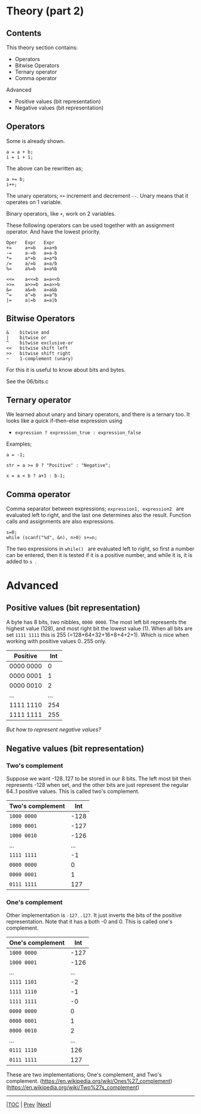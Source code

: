 # Theory (part 2)

## Contents

This theory section contains:
- Operators
- Bitwise Operators
- Ternary operator
- Comma operator

Advanced
- Positive values (bit representation)
- Negative values (bit representation)


## Operators

Some is already shown.
```
a = a + b;
i = i + 1;
```
The above can be rewritten as;
```
a += b;
i++;
```
The unary operators;  `++` increment and decrement  `--`.
Unary means that it operates on 1 variable.

Binary operators, like `+`, work on 2 variables.


These following operators can be used together with an assignment operator.
And have the lowest priority.
```
Oper   Expr   Expr      
+=     a+=b   a=a+b
-=     a-=b   a=a-b
*=     a*=b   a=a*b
/=     a/=b   a=a/b
%=     a%=b   a=a%b

<<=    a<<=b  a=a<<b
>>=    a>>=b  a=a>>b
&=     a&=b   a=a&b
^=     a^=b   a=a^b
|=     a|=b   a=a|b
```

## Bitwise Operators

```
&    bitwise and
|    bitwise or
^    bitwise exclusive-or
<<   bitwise shift left
>>   bitwise shift right
~    1-complement (unary)
```

For this it is useful to know about bits and bytes.

See the 06/bits.c


## Ternary operator
We learned about unary and binary operators, and there is a ternary too.
It looks like a quick if-then-else expression using
* `expression ? expression_true : expression_false`

Examples;
```
a = -1;

str = a >= 0 ? "Positive" : "Negative";

x = a < b ? a+1 : b-1;
```

## Comma operator
Comma separator between expressions;
 ` expression1, expression2  `
are evaluated left to right, and the last one determines also the result. Function calls and assignments are also expressions.

```
s=0;
while (scanf("%d", &n), n>0) s+=n;
```

The two expressions in  `while() ` are evaluated left to right, so first a number can be entered, then it is tested if it is a positive number, and while it is, it is added to  `s `.



# Advanced

## Positive values (bit representation)

A byte has 8 bits, two nibbles, `0000 0000`. The most left bit represents the
highest value (128), and most right bit the lowest value (1). When all bits are
set `1111 1111` this is 255 (=128+64+32+16+8+4+2+1). Which is nice when working
with positive values 0..255 only.

Positive  | Int
---       | ---
0000 0000 | 0
0000 0001 | 1
0000 0010 | 2
...       | ...
1111 1110 | 254
1111 1111 | 255

_But how to represent negative values?_


## Negative values (bit representation)

### Two's complement

Suppose we want -128..127 to be stored in our 8 bits. The left most bit then
represents -128 when set, and the other bits are just represent the regular
64..1 positive values. This is called two's complement.

Two's complement | Int
---              | ---
`1000 0000` | -128
`1000 0001` | -127
`1000 0010` | -126
...       | ...
`1111 1111` |  -1
`0000 0000` |  0
`0000 0001` |  1
`0111 1111` |  127


### One's complement

Other implementation is `-127..127`. It just inverts the bits of the positive
representation. Note that it has a both -0 and 0. This is called one's complement.


One's complement | Int
---              | ---
`1000 0000` | -127
`1000 0001` | -126
...       | ...
`1111 1101` | -2
`1111 1110` | -1
`1111 1111` | -0
`0000 0000` | 0
`0000 0001` | 1
`0000 0010` | 2
...       | ...
`0111 1110` | 126
`0111 1111` | 127

These are two implementations; One's complement, and Two's complement.
(https://en.wikipedia.org/wiki/Ones%27_complement)
(https://en.wikipedia.org/wiki/Two%27s_complement)


---
|[TOC](../../README.md) | [Prev](../04/README.md) |[Next](../06/README.md)|